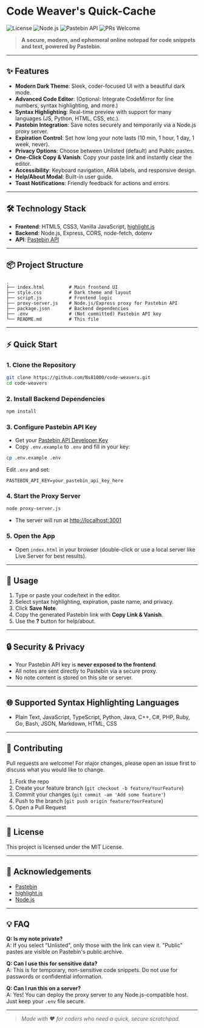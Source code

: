 # Code Weaver's Quick-Cache

![License](https://img.shields.io/badge/license-MIT-blue.svg)
![Node.js](https://img.shields.io/badge/node-%3E=14.0.0-green.svg)
![Pastebin API](https://img.shields.io/badge/Pastebin-API-orange)
![PRs Welcome](https://img.shields.io/badge/PRs-welcome-brightgreen.svg)

> **A secure, modern, and ephemeral online notepad for code snippets and text, powered by Pastebin.**

---

## ✨ Features

- **Modern Dark Theme**: Sleek, coder-focused UI with a beautiful dark mode.
- **Advanced Code Editor**: (Optional: Integrate CodeMirror for line numbers, syntax highlighting, and more.)
- **Syntax Highlighting**: Real-time preview with support for many languages (JS, Python, HTML, CSS, etc.).
- **Pastebin Integration**: Save notes securely and temporarily via a Node.js proxy server.
- **Expiration Control**: Set how long your note lasts (10 min, 1 hour, 1 day, 1 week, never).
- **Privacy Options**: Choose between Unlisted (default) and Public pastes.
- **One-Click Copy & Vanish**: Copy your paste link and instantly clear the editor.
- **Accessibility**: Keyboard navigation, ARIA labels, and responsive design.
- **Help/About Modal**: Built-in user guide.
- **Toast Notifications**: Friendly feedback for actions and errors.

---

## 🛠️ Technology Stack

- **Frontend**: HTML5, CSS3, Vanilla JavaScript, [highlight.js](https://highlightjs.org/)
- **Backend**: Node.js, Express, CORS, node-fetch, dotenv
- **API**: [Pastebin API](https://pastebin.com/doc_api)

---

## 📦 Project Structure

```
.
├── index.html         # Main frontend UI
├── style.css          # Dark theme and layout
├── script.js          # Frontend logic
├── proxy-server.js    # Node.js/Express proxy for Pastebin API
├── package.json       # Backend dependencies
├── .env               # (Not committed) Pastebin API key
└── README.md          # This file
```

---

## ⚡ Quick Start

### 1. Clone the Repository

```bash
git clone https://github.com/Ns81000/code-weavers.git
cd code-weavers
```

### 2. Install Backend Dependencies

```bash
npm install
```

### 3. Configure Pastebin API Key

- Get your [Pastebin API Developer Key](https://pastebin.com/doc_api)
- Copy `.env.example` to `.env` and fill in your key:

```bash
cp .env.example .env
```

Edit `.env` and set:

```
PASTEBIN_API_KEY=your_pastebin_api_key_here
```

### 4. Start the Proxy Server

```bash
node proxy-server.js
```
- The server will run at [http://localhost:3001](http://localhost:3001)

### 5. Open the App

- Open `index.html` in your browser (double-click or use a local server like Live Server for best results).

---

## 📝 Usage

1. Type or paste your code/text in the editor.
2. Select syntax highlighting, expiration, paste name, and privacy.
3. Click **Save Note**.
4. Copy the generated Pastebin link with **Copy Link & Vanish**.
5. Use the **?** button for help/about.

---

## 🔒 Security & Privacy
- Your Pastebin API key is **never exposed to the frontend**.
- All notes are sent directly to Pastebin via a secure proxy.
- No note content is stored on this site or server.

---

## 🌐 Supported Syntax Highlighting Languages
- Plain Text, JavaScript, TypeScript, Python, Java, C++, C#, PHP, Ruby, Go, Bash, JSON, Markdown, HTML, CSS

---

## 🤝 Contributing

Pull requests are welcome! For major changes, please open an issue first to discuss what you would like to change.

1. Fork the repo
2. Create your feature branch (`git checkout -b feature/YourFeature`)
3. Commit your changes (`git commit -am 'Add some feature'`)
4. Push to the branch (`git push origin feature/YourFeature`)
5. Open a Pull Request

---

## 📄 License

This project is licensed under the MIT License.

---

## 🙏 Acknowledgements
- [Pastebin](https://pastebin.com/)
- [highlight.js](https://highlightjs.org/)
- [Node.js](https://nodejs.org/)

---

## 💡 FAQ

**Q: Is my note private?**  
A: If you select "Unlisted", only those with the link can view it. "Public" pastes are visible on Pastebin's public archive.

**Q: Can I use this for sensitive data?**  
A: This is for temporary, non-sensitive code snippets. Do not use for passwords or confidential information.

**Q: Can I run this on a server?**  
A: Yes! You can deploy the proxy server to any Node.js-compatible host. Just keep your `.env` file secure.

---

> _Made with ❤️ for coders who need a quick, secure scratchpad._ 
